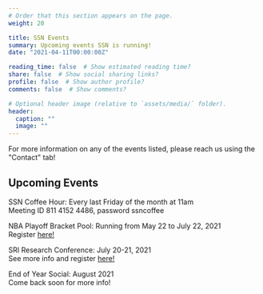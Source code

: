 ```yaml
---
# Order that this section appears on the page.
weight: 20

title: SSN Events
summary: Upcoming events SSN is running!
date: "2021-04-11T00:00:00Z"

reading_time: false  # Show estimated reading time?
share: false  # Show social sharing links?
profile: false  # Show author profile?
comments: false  # Show comments?

# Optional header image (relative to `assets/media/` folder).
header:
  caption: ""
  image: ""
---
```


For more information on any of the events listed, please reach us using the "Contact" tab! 

## Upcoming Events

SSN Coffee Hour: Every last Friday of the month at 11am   
Meeting ID 811 4152 4486, password ssncoffee 

NBA Playoff Bracket Pool: Running from May 22 to July 22, 2021  
Register [here!](https://forms.gle/HqsF1N7Ey5rhzCQP9)

SRI Research Conference: July 20-21, 2021  
See more info and register [here!](https://drive.google.com/file/d/1cWkKjv6NhMhwCUguNc7DOU1kLLHUfqjx/view?usp=sharing)

End of Year Social: August 2021  
Come back soon for more info! 
